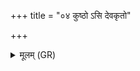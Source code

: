 +++
title = "०४ कुष्ठो ऽसि देवकृतो"

+++
<details><summary>मूलम् (GR)</summary>

कुष्ठो ऽसि देवकृतो  
हिमवद्भ्यो निराभृतः ।  
तीक्ष्णाभिर् अभ्रिभिः खातः +++(Bhatt. khātuḥ)+++  
स चकर्थारसं विषम् ॥ +++(Bhatt. cakartārasaṃ)+++
</details>